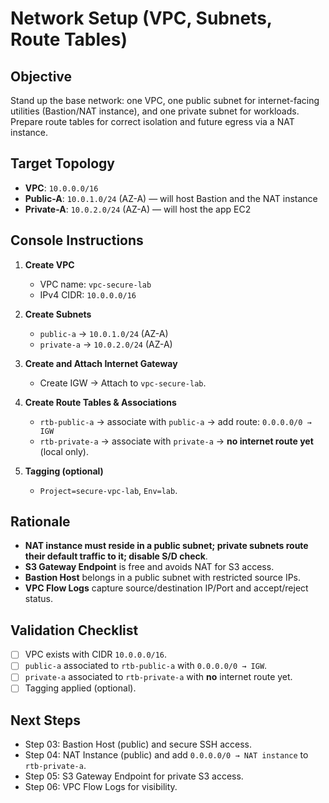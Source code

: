 # Network Setup (VPC, Subnets, Route Tables)

## Objective
Stand up the base network: one VPC, one public subnet for internet-facing utilities (Bastion/NAT instance), and one private subnet for workloads. Prepare route tables for correct isolation and future egress via a NAT instance.

## Target Topology
- **VPC**: `10.0.0.0/16`
- **Public-A**: `10.0.1.0/24` (AZ-A) — will host Bastion and the NAT instance
- **Private-A**: `10.0.2.0/24` (AZ-A) — will host the app EC2

## Console Instructions
1. **Create VPC**  
   - VPC name: `vpc-secure-lab`  
   - IPv4 CIDR: `10.0.0.0/16`

2. **Create Subnets**  
   - `public-a` → `10.0.1.0/24` (AZ-A)  
   - `private-a` → `10.0.2.0/24` (AZ-A)

3. **Create and Attach Internet Gateway**  
   - Create IGW → Attach to `vpc-secure-lab`.

4. **Create Route Tables & Associations**  
   - `rtb-public-a` → associate with `public-a` → add route: `0.0.0.0/0 → IGW`  
   - `rtb-private-a` → associate with `private-a` → **no internet route yet** (local only).

5. **Tagging (optional)**  
   - `Project=secure-vpc-lab`, `Env=lab`.

## Rationale
- **NAT instance must reside in a public subnet; private subnets route their default traffic to it; disable S/D check**.  
- **S3 Gateway Endpoint** is free and avoids NAT for S3 access.  
- **Bastion Host** belongs in a public subnet with restricted source IPs.  
- **VPC Flow Logs** capture source/destination IP/Port and accept/reject status.

## Validation Checklist
- [ ] VPC exists with CIDR `10.0.0.0/16`.  
- [ ] `public-a` associated to `rtb-public-a` with `0.0.0.0/0 → IGW`.  
- [ ] `private-a` associated to `rtb-private-a` with **no** internet route yet.  
- [ ] Tagging applied (optional).

## Next Steps
- Step 03: Bastion Host (public) and secure SSH access.  
- Step 04: NAT Instance (public) and add `0.0.0.0/0 → NAT instance` to `rtb-private-a`.  
- Step 05: S3 Gateway Endpoint for private S3 access.  
- Step 06: VPC Flow Logs for visibility.
